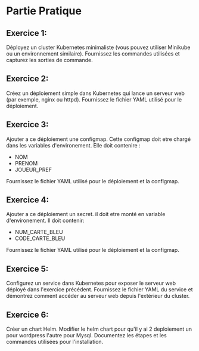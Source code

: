 # Partie Pratique 

## Exercice 1: 
Déployez un cluster Kubernetes minimaliste (vous pouvez utiliser Minikube ou un environnement similaire). Fournissez les commandes utilisées et capturez les sorties de commande.

## Exercice 2: 
Créez un déploiement simple dans Kubernetes qui lance un serveur web (par exemple, nginx ou httpd). Fournissez le fichier YAML utilisé pour le déploiement.

## Exercice 3: 
Ajouter a ce déploiement une configmap. Cette configmap doit etre chargé dans les variables d'environement. 
Elle doit contenire : 
* NOM
* PRENOM
* JOUEUR_PREF

Fournissez le fichier YAML utilisé pour le déploiement et la configmap.

## Exercice 4: 
Ajouter a ce déploiement un secret. il doit etre monté en variable d'environement.
Il doit contenir: 
* NUM_CARTE_BLEU
* CODE_CARTE_BLEU
  
Fournissez le fichier YAML utilisé pour le déploiement et la configmap.

## Exercice 5: 
Configurez un service dans Kubernetes pour exposer le serveur web déployé dans l'exercice précédent. Fournissez le fichier YAML du service et démontrez comment accéder au serveur web depuis l'extérieur du cluster.

## Exercice 6: 
Créer un chart Helm. Modifier le helm chart pour qu'il y ai 2 deploiement un pour wordpress l'autre pour Mysql. Documentez les étapes et les commandes utilisées pour l'installation.


